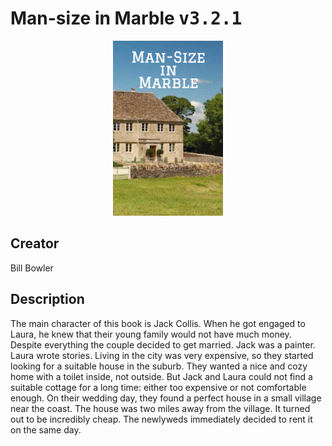 
# Man-size in Marble <kbd>v3.2.1</kbd>

<center>
  <img src="./cover-1024.jpg"/>
</center>

## Creator
Bill Bowler

## Description
The main character of this book is Jack Collis. When he got engaged to Laura, he knew that their young family would not have much money. Despite everything the couple decided to get married. Jack was a painter. Laura wrote stories. Living in the city was very expensive, so they started looking for a suitable house in the suburb. They wanted a nice and cozy home with a toilet inside, not outside. But Jack and Laura could not find a suitable cottage for a long time: either too expensive or not comfortable enough. On their wedding day, they found a perfect house in a small village near the coast. The house was two miles away from the village. It turned out to be incredibly cheap. The newlyweds immediately decided to rent it on the same day.

